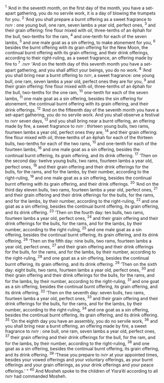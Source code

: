 <sup>1</sup> ‘And in the seventh month, on the first day of the month, you have a set-apart gathering, you do no servile work, it is a day of blowing the trumpets for you.
<sup>2</sup> ‘And you shall prepare a burnt offering as a sweet fragrance to יהוה : one young bull, one ram, seven lambs a year old, perfect ones,
<sup>3</sup> and their grain offering: fine flour mixed with oil, three-tenths of an ĕphah for the bull, two-tenths for the ram,
<sup>4</sup> and one-tenth for each of the seven lambs,
<sup>5</sup> and one male goat as a sin offering, to make atonement for you,
<sup>6</sup> besides the burnt offering with its grain offering for the New Moon, the continual burnt offering with its grain offering, and their drink offerings, according to their right-ruling, as a sweet fragrance, an offering made by fire to יהוה.
<sup>7</sup> ‘And on the tenth day of this seventh month you have a set-apart gathering, and you shall afflict your beings, you do no work.
<sup>8</sup> ‘And you shall bring near a burnt offering to יהוה, a sweet fragrance: one young bull, one ram, seven lambs a year old, perfect ones they are for you,
<sup>9</sup> and their grain offering: fine flour mixed with oil, three-tenths of an ĕphah for the bull, two-tenths for the one ram,
<sup>10</sup> one-tenth for each of the seven lambs,
<sup>11</sup> one male goat as a sin offering, besides the sin offering for atonement, the continual burnt offering with its grain offering, and their drink offerings.
<sup>12</sup> ‘And on the fifteenth day of the seventh month you have a set-apart gathering, you do no servile work. And you shall observe a festival to יהוה seven days,
<sup>13</sup> and you shall bring near a burnt offering, an offering made by fire, a sweet fragrance to יהוה : thirteen young bulls, two rams, fourteen lambs a year old, perfect ones they are,
<sup>14</sup> and their grain offering: fine flour mixed with oil, three-tenths of an ĕphah for each of the thirteen bulls, two-tenths for each of the two rams,
<sup>15</sup> and one-tenth for each of the fourteen lambs,
<sup>16</sup> and one male goat as a sin offering, besides the continual burnt offering, its grain offering, and its drink offering.
<sup>17</sup> ‘Then on the second day: twelve young bulls, two rams, fourteen lambs a year old, perfect ones,
<sup>18</sup> and their grain offering and their drink offerings for the bulls, for the rams, and for the lambs, by their number, according to the right-ruling,
<sup>19</sup> and one male goat as a sin offering, besides the continual burnt offering with its grain offering, and their drink offerings.
<sup>20</sup> ‘And on the third day eleven bulls, two rams, fourteen lambs a year old, perfect ones,
<sup>21</sup> and their grain offering and their drink offerings for the bulls, for the rams, and for the lambs, by their number, according to the right-ruling,
<sup>22</sup> and one goat as a sin offering, besides the continual burnt offering, its grain offering, and its drink offering.
<sup>23</sup> ‘Then on the fourth day: ten bulls, two rams, fourteen lambs a year old, perfect ones,
<sup>24</sup> and their grain offering and their drink offerings for the bulls, for the rams, and for the lambs, by their number, according to the right-ruling,
<sup>25</sup> and one male goat as a sin offering, besides the continual burnt offering, its grain offering, and its drink offering.
<sup>26</sup> ‘Then on the fifth day: nine bulls, two rams, fourteen lambs a year old, perfect ones,
<sup>27</sup> and their grain offering and their drink offerings for the bulls, for the rams, and for the lambs, by their number, according to the right-ruling,
<sup>28</sup> and one goat as a sin offering, besides the continual burnt offering, its grain offering, and its drink offering.
<sup>29</sup> ‘Then on the sixth day: eight bulls, two rams, fourteen lambs a year old, perfect ones,
<sup>30</sup> and their grain offering and their drink offerings for the bulls, for the rams, and for the lambs, by their number, according to the right-ruling,
<sup>31</sup> and one goat as a sin offering, besides the continual burnt offering, its grain offering, and its drink offering.
<sup>32</sup> ‘Then on the seventh day: seven bulls, two rams, fourteen lambs a year old, perfect ones,
<sup>33</sup> and their grain offering and their drink offerings for the bulls, for the rams, and for the lambs, by their number, according to the right-ruling,
<sup>34</sup> and one goat as a sin offering, besides the continual burnt offering, its grain offering, and its drink offering.
<sup>35</sup> ‘On the eighth day you have an assembly, you do no servile work,
<sup>36</sup> and you shall bring near a burnt offering, an offering made by fire, a sweet fragrance to יהוה : one bull, one ram, seven lambs a year old, perfect ones,
<sup>37</sup> their grain offering and their drink offerings for the bull, for the ram, and for the lambs, by their number, according to the right-ruling,
<sup>38</sup> and one goat as a sin offering, besides the continual burnt offering, its grain offering, and its drink offering.
<sup>39</sup> ‘These you prepare to יהוה at your appointed times, besides your vowed offerings and your voluntary offerings, as your burnt offerings and your grain offerings, as your drink offerings and your peace offerings.’ ”
<sup>40</sup> And Mosheh spoke to the children of Yisra’ĕl according to all יהוה had commanded Mosheh.
